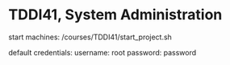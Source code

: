 # TDDI41, System Administration

start machines:
/courses/TDDI41/start_project.sh

default credentials:
  username: root
  password: password

